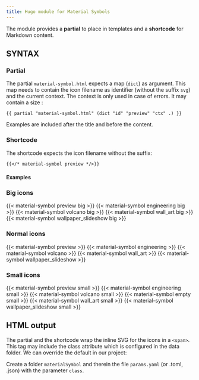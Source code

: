 ```yaml
---
title: Hugo module for Material Symbols
---
```


The module provides a **partial** to place in templates and a **shortcode** for Markdown content.

## SYNTAX

### Partial

The partial `material-symbol.html` expects a map (`dict`) as argument. This map needs to contain the icon filename as identifier (without the suffix `svg`) and the current context. The context is only used in case of errors. It may contain a size :

```go-html-template
{{ partial "material-symbol.html" (dict "id" "preview" "ctx" .) }}
```

Examples are included after the title and before the content.

### Shortcode

The shortcode expects the icon filename without the suffix:

```md
{{</* material-symbol preview */>}}
```

#### Examples 

### Big icons

{{< material-symbol preview big >}} {{< material-symbol engineering big >}} {{< material-symbol volcano big >}} {{< material-symbol wall_art big >}} {{< material-symbol wallpaper_slideshow big >}} 

### Normal icons

{{< material-symbol preview >}} {{< material-symbol engineering >}} {{< material-symbol volcano >}} {{< material-symbol wall_art >}} {{< material-symbol wallpaper_slideshow >}}

### Small icons

{{< material-symbol preview small >}} {{< material-symbol engineering small >}} {{< material-symbol volcano small >}} {{< material-symbol empty small >}} {{< material-symbol wall_art small >}} {{< material-symbol wallpaper_slideshow small >}}

## HTML output

The partial and the shortcode wrap the inline SVG for the icons in a `<span>`. This tag may include the class attribute which is configured in the data folder. We can override the default in our project:

Create a folder `materialSymbol` and therein the file `params.yaml` (or .toml, .json) with the parameter `class`.
